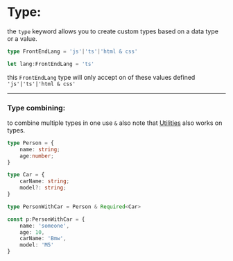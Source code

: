 # Type:

the `type` keyword allows you to create custom types based on a data type or a value.

```typescript
type FrontEndLang = 'js'|'ts'|'html & css'

let lang:FrontEndLang = 'ts'
```

this `FrontEndLang` type will only accept on of these values defined `'js'|'ts'|'html & css'`

---

### Type combining:

to combine multiple types in one use `&` also note that [Utilities](Utitlites.md) also works on types.

```typescript
type Person = {
    name: string;
    age:number;
}

type Car = {
    carName: string;
    model?: string; 
}

type PersonWithCar = Person & Required<Car>

const p:PersonWithCar = {
    name: 'someone',
    age: 10,
    carName: 'Bmw',
    model: 'M5'
}
```

